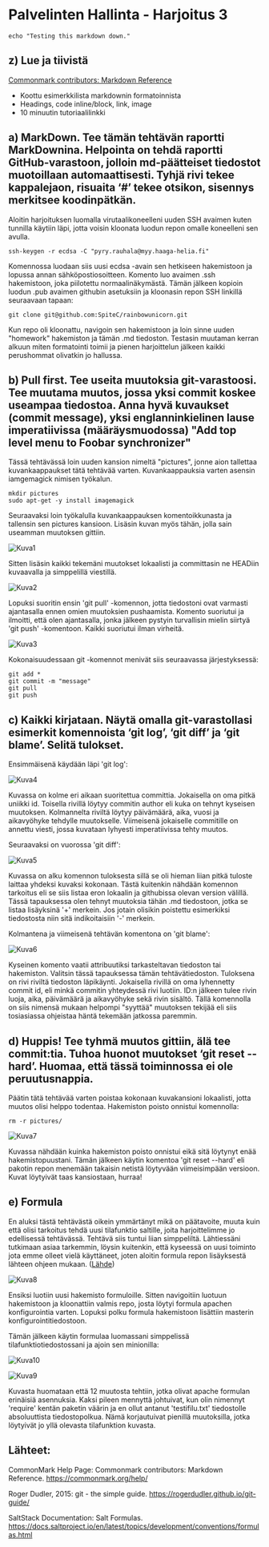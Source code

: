 # Palvelinten Hallinta - Harjoitus 3

`echo "Testing this markdown down."`


## z) Lue ja tiivistä


[Commonmark contributors: Markdown Reference](https://commonmark.org/help/)

* Koottu esimerkkilista markdownin formatoinnista
* Headings, code inline/block, link, image
* 10 minuutin tutoriaalilinkki


## a) MarkDown. Tee tämän tehtävän raportti MarkDownina. Helpointa on tehdä raportti GitHub-varastoon, jolloin md-päätteiset tiedostot muotoillaan automaattisesti. Tyhjä rivi tekee kappalejaon, risuaita ‘#’ tekee otsikon, sisennys merkitsee koodinpätkän.


Aloitin harjoituksen luomalla virutaalikoneelleni uuden SSH avaimen kuten tunnilla käytiin läpi, jotta voisin kloonata luodun repon omalle koneelleni sen avulla.

`ssh-keygen -r ecdsa -C "pyry.rauhala@myy.haaga-helia.fi"`

Komennossa luodaan siis uusi ecdsa -avain sen hetkiseen hakemistoon ja lopussa annan sähköpostiosoitteen. Komento luo avaimen .ssh hakemistoon, joka piilotettu normaalinäkymästä. Tämän jälkeen kopioin luodun .pub avaimen githubin asetuksiin ja kloonasin repon SSH linkillä seuraavaan tapaan:

`git clone git@github.com:SpiteC/rainbowunicorn.git`

Kun repo oli kloonattu, navigoin sen hakemistoon ja loin sinne uuden "homework" hakemiston ja tämän .md tiedoston. Testasin muutaman kerran alkuun miten formatointi toimii ja pienen harjoittelun jälkeen kaikki perushommat olivatkin jo hallussa.


## b) Pull first. Tee useita muutoksia git-varastoosi. Tee muutama muutos, jossa yksi commit koskee useampaa tiedostoa. Anna hyvä kuvaukset (commit message), yksi englanninkielinen lause imperatiivissa (määräysmuodossa) "Add top level menu to Foobar synchronizer"


Tässä tehtävässä loin uuden kansion nimeltä "pictures", jonne aion tallettaa kuvankaappaukset tätä tehtävää varten. Kuvankaappauksia varten asensin iamgemagick nimisen työkalun.

```
mkdir pictures
sudo apt-get -y install imagemagick
```

Seuraavaksi loin työkalulla kuvankaappauksen komentoikkunasta ja tallensin sen pictures kansioon. Lisäsin kuvan myös tähän, jolla sain useamman muutoksen gittiin.

![Kuva1](./pictures/h3_pic1.png)

Sitten lisäsin kaikki tekemäni muutokset lokaalisti ja committasin ne HEADiin kuvaavalla ja simppelillä viestillä.

![Kuva2](./pictures/h3_pic2.png)

Lopuksi suoritin ensin 'git pull' -komennon, jotta tiedostoni ovat varmasti ajantasalla ennen omien muutoksien pushaamista. Komento suoriutui ja ilmoitti, että olen ajantasalla, jonka jälkeen pystyin turvallisin mielin siirtyä 'git push' -komentoon. Kaikki suoriutui ilman virheitä.

![Kuva3](./pictures/h3_pic3.png) 

Kokonaisuudessaan git -komennot menivät siis seuraavassa järjestyksessä:

```
git add *
git commit -m "message"
git pull
git push
```

## c) Kaikki kirjataan. Näytä omalla git-varastollasi esimerkit komennoista ‘git log’, ‘git diff’ ja ‘git blame’. Selitä tulokset. 


Ensimmäisenä käydään läpi 'git log':

![Kuva4](./pictures/h3_pic4.png)

Kuvassa on kolme eri aikaan suoritettua committia. Jokaisella on oma pitkä uniikki id. Toisella rivillä löytyy commitin author eli kuka on tehnyt kyseisen muutoksen. Kolmannelta riviltä löytyy päivämäärä, aika, vuosi ja aikavyöhyke tehdylle muutokselle. Viimeisenä jokaiselle commitille on annettu viesti, jossa kuvataan lyhyesti imperatiivissa tehty muutos. 

Seuraavaksi on vuorossa 'git diff':

![Kuva5](./pictures/h3_pic5.png)

Kuvassa on alku komennon tuloksesta sillä se oli hieman liian pitkä tuloste laittaa yhdeksi kuvaksi kokonaan. Tästä kuitenkin nähdään komennon tarkoitus eli se siis listaa eron lokaalin ja githubissa olevan version välillä. Tässä tapauksessa olen tehnyt muutoksia tähän .md tiedostoon, jotka se listaa lisäyksinä '+' merkein. Jos jotain olisikin poistettu esimerkiksi tiedostosta niin sitä indikoitaisiin '-' merkein.

Kolmantena ja viimeisenä tehtävän komentona on 'git blame':

![Kuva6](./pictures/h3_pic6.png)

Kyseinen komento vaatii attribuutiksi tarkasteltavan tiedoston tai hakemiston. Valitsin tässä tapauksessa tämän tehtävätiedoston. Tuloksena on rivi riviltä tiedoston läpikäynti. Jokaisella rivillä on oma lyhennetty commit id, eli minkä commitin yhteydessä rivi luotiin. ID:n jälkeen tulee rivin luoja, aika, päivämäärä ja aikavyöhyke sekä rivin sisältö. Tällä komennolla on siis nimensä mukaan helpompi "syyttää" muutoksen tekijää eli siis tosiasiassa ohjeistaa häntä tekemään jatkossa paremmin.


## d) Huppis! Tee tyhmä muutos gittiin, älä tee commit:tia. Tuhoa huonot muutokset ‘git reset --hard’. Huomaa, että tässä toiminnossa ei ole peruutusnappia.


Päätin tätä tehtävää varten poistaa kokonaan kuvakansioni lokaalisti, jotta muutos olisi helppo todentaa. Hakemiston poisto onnistui komennolla:

`rm -r pictures/`

![Kuva7](./pictures/h3_pic7.png)

Kuvassa nähdään kuinka hakemiston poisto onnistui eikä sitä löytynyt enää hakemistopuustani. Tämän jälkeen käytin komentoa 'git reset --hard' eli pakotin repon menemään takaisin netistä löytyvään viimeisimpään versioon. Kuvat löytyivät taas kansiostaan, hurraa!


## e) Formula


En aluksi tästä tehtävästä oikein ymmärtänyt mikä on päätavoite, muuta kuin että olisi tarkoitus tehdä uusi tilafunktio saltille, joita harjoittelimme jo edellisessä tehtävässä. Tehtävä siis tuntui liian simppeliltä. Lähtiessäni tutkimaan asiaa tarkemmin, löysin kuitenkin, että kyseessä on uusi toiminto jota emme olleet vielä käyttäneet, joten aloitin formula repon lisäyksestä lähteen ohjeen mukaan. ([Lähde](https://docs.saltproject.io/en/latest/topics/development/conventions/formulas.html))

![Kuva8](./pictures/h3_pic8.png)

Ensiksi luotiin uusi hakemisto formuloille. Sitten navigoitiin luotuun hakemistoon ja kloonattiin valmis repo, josta löytyi formula apachen konfigurointia varten. Lopuksi polku formula hakemistoon lisättiin masterin konfigurointitiedostoon.

Tämän jälkeen käytin formulaa luomassani simppelissä tilafunktiotiedostossani ja ajoin sen minionilla:

![Kuva10](/pictures/h3_pic10.png)

![Kuva9](./pictures/h3_pic9.png)

Kuvasta huomataan että 12 muutosta tehtiin, jotka olivat apache formulan erinäisiä asennuksia. Kaksi pileen mennyttä johtuivat, kun olin nimennyt 'require' kentän paketin väärin ja en ollut antanut 'testifilu.txt' tiedostolle absoluuttista tiedostopolkua. Nämä korjautuivat pienillä muutoksilla, jotka löytyivät jo yllä olevasta tilafunktion kuvasta.


## Lähteet:

CommonMark Help Page: Commonmark contributors: Markdown Reference. https://commonmark.org/help/

Roger Dudler, 2015: git - the simple guide. https://rogerdudler.github.io/git-guide/

SaltStack Documentation: Salt Formulas. https://docs.saltproject.io/en/latest/topics/development/conventions/formulas.html
